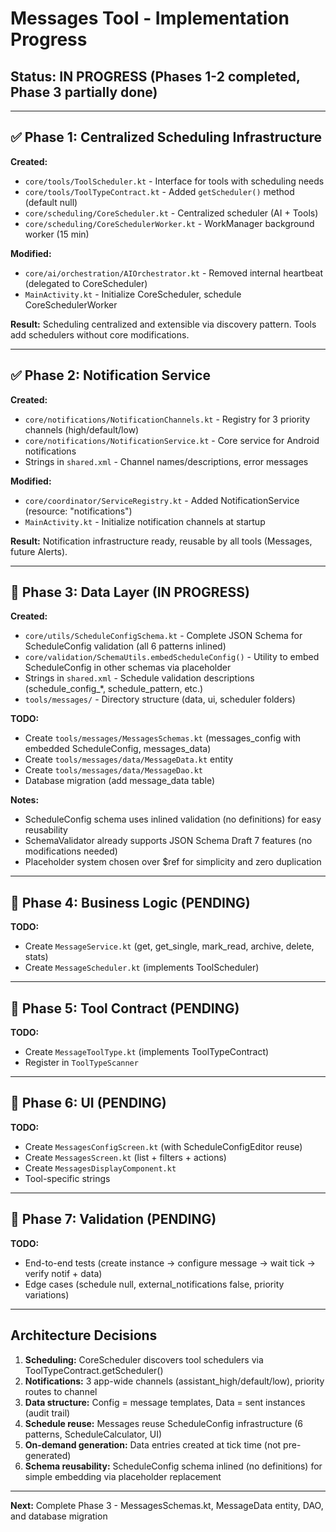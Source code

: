 # Messages Tool - Implementation Progress

## Status: IN PROGRESS (Phases 1-2 completed, Phase 3 partially done)

---

## ✅ Phase 1: Centralized Scheduling Infrastructure

**Created:**
- `core/tools/ToolScheduler.kt` - Interface for tools with scheduling needs
- `core/tools/ToolTypeContract.kt` - Added `getScheduler()` method (default null)
- `core/scheduling/CoreScheduler.kt` - Centralized scheduler (AI + Tools)
- `core/scheduling/CoreSchedulerWorker.kt` - WorkManager background worker (15 min)

**Modified:**
- `core/ai/orchestration/AIOrchestrator.kt` - Removed internal heartbeat (delegated to CoreScheduler)
- `MainActivity.kt` - Initialize CoreScheduler, schedule CoreSchedulerWorker

**Result:** Scheduling centralized and extensible via discovery pattern. Tools add schedulers without core modifications.

---

## ✅ Phase 2: Notification Service

**Created:**
- `core/notifications/NotificationChannels.kt` - Registry for 3 priority channels (high/default/low)
- `core/notifications/NotificationService.kt` - Core service for Android notifications
- Strings in `shared.xml` - Channel names/descriptions, error messages

**Modified:**
- `core/coordinator/ServiceRegistry.kt` - Added NotificationService (resource: "notifications")
- `MainActivity.kt` - Initialize notification channels at startup

**Result:** Notification infrastructure ready, reusable by all tools (Messages, future Alerts).

---

## 🔄 Phase 3: Data Layer (IN PROGRESS)

**Created:**
- `core/utils/ScheduleConfigSchema.kt` - Complete JSON Schema for ScheduleConfig validation (all 6 patterns inlined)
- `core/validation/SchemaUtils.embedScheduleConfig()` - Utility to embed ScheduleConfig in other schemas via placeholder
- Strings in `shared.xml` - Schedule validation descriptions (schedule_config_*, schedule_pattern, etc.)
- `tools/messages/` - Directory structure (data, ui, scheduler folders)

**TODO:**
- Create `tools/messages/MessagesSchemas.kt` (messages_config with embedded ScheduleConfig, messages_data)
- Create `tools/messages/data/MessageData.kt` entity
- Create `tools/messages/data/MessageDao.kt`
- Database migration (add message_data table)

**Notes:**
- ScheduleConfig schema uses inlined validation (no definitions) for easy reusability
- SchemaValidator already supports JSON Schema Draft 7 features (no modifications needed)
- Placeholder system chosen over $ref for simplicity and zero duplication

---

## 🔄 Phase 4: Business Logic (PENDING)

**TODO:**
- Create `MessageService.kt` (get, get_single, mark_read, archive, delete, stats)
- Create `MessageScheduler.kt` (implements ToolScheduler)

---

## 🔄 Phase 5: Tool Contract (PENDING)

**TODO:**
- Create `MessageToolType.kt` (implements ToolTypeContract)
- Register in `ToolTypeScanner`

---

## 🔄 Phase 6: UI (PENDING)

**TODO:**
- Create `MessagesConfigScreen.kt` (with ScheduleConfigEditor reuse)
- Create `MessagesScreen.kt` (list + filters + actions)
- Create `MessagesDisplayComponent.kt`
- Tool-specific strings

---

## 🔄 Phase 7: Validation (PENDING)

**TODO:**
- End-to-end tests (create instance → configure message → wait tick → verify notif + data)
- Edge cases (schedule null, external_notifications false, priority variations)

---

## Architecture Decisions

1. **Scheduling:** CoreScheduler discovers tool schedulers via ToolTypeContract.getScheduler()
2. **Notifications:** 3 app-wide channels (assistant_high/default/low), priority routes to channel
3. **Data structure:** Config = message templates, Data = sent instances (audit trail)
4. **Schedule reuse:** Messages reuse ScheduleConfig infrastructure (6 patterns, ScheduleCalculator, UI)
5. **On-demand generation:** Data entries created at tick time (not pre-generated)
6. **Schema reusability:** ScheduleConfig schema inlined (no definitions) for simple embedding via placeholder replacement

---

**Next:** Complete Phase 3 - MessagesSchemas.kt, MessageData entity, DAO, and database migration
